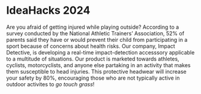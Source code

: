 # IdeaHacks 2024
Are you afraid of getting injured while playing outside? According to a survey conducted by the National Athletic Trainers’ Association, 52% of parents said they have or would prevent their child from participating in a sport because of concerns about health risks. Our company, Impact Detective, is developing a real-time impact-detection accesssory applicable to a multitude of situations. Our product is marketed towards athletes, cyclists, motorcyclists, and anyone else partaking in an activity that makes them susceptible to head injuries. This protective headwear will increase your safety by 80%, encouraging those who are not typically active in outdoor activites to *go touch grass*!